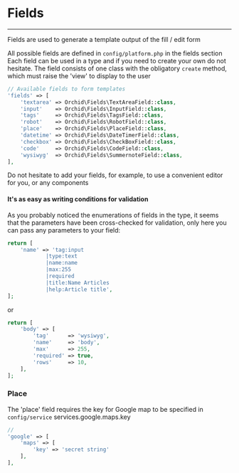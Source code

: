 # Fields
----------

Fields are used to generate a template output of the fill / edit form

All possible fields are defined in `config/platform.php` in the fields section
Each field can be used in a type and if you need to create your own do not hesitate.
The field consists of one class with the obligatory `create` method, which must raise the 'view' to display to the user
 
```php
// Available fields to form templates
'fields' => [
    'textarea' => Orchid\Fields\TextAreaField::class,
    'input'    => Orchid\Fields\InputField::class,
    'tags'     => Orchid\Fields\TagsField::class,
    'robot'    => Orchid\Fields\RobotField::class,
    'place'    => Orchid\Fields\PlaceField::class,
    'datetime' => Orchid\Fields\DateTimerField::class,
    'checkbox' => Orchid\Fields\CheckBoxField::class,
    'code'     => Orchid\Fields\CodeField::class,
    'wysiwyg'  => Orchid\Fields\SummernoteField::class,
],
```

Do not hesitate to add your fields, for example, to use a convenient editor for you, or any components



#### It's as easy as writing conditions for validation

As you probably noticed the enumerations of fields in the type, it seems that the parameters have been cross-checked for validation, only here you can pass any parameters to your field:

```php
return [
    'name' => 'tag:input
            |type:text
            |name:name
            |max:255
            |required
            |title:Name Articles
            |help:Article title',
];
```

or
```php
return [
    'body' => [
        'tag'      => 'wysiwyg',
        'name'     => 'body',
        'max'      => 255,
        'required' => true,
        'rows'     => 10,
    ],
];
```
 
 
 
### Place
 
The 'place' field requires the key for Google map to be specified in `config/service`
services.google.maps.key
```php
//
'google' => [
    'maps' => [
        'key' => 'secret string'
    ],
],
```

